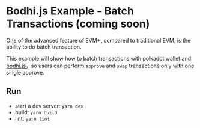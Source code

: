 # Bodhi.js Example - Batch Transactions (coming soon)
One of the advanced feature of EVM+, compared to traditional EVM, is the ability to do batch transaction.

This example will show how to batch transactions with polkadot wallet and [bodhi.js](https://github.com/AcalaNetwork/bodhi.js/)，so users can perform `approve` and `swap` transactions only with one single approve.

## Run
- start a dev server: `yarn dev`
- build: `yarn build`
- lint: `yarn lint`